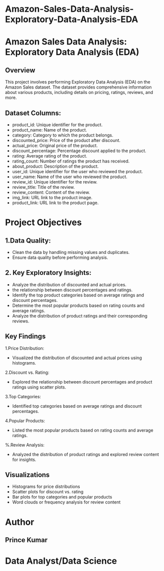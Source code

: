 # Amazon-Sales-Data-Analysis-Exploratory-Data-Analysis-EDA
# Amazon Sales Data Analysis: Exploratory Data Analysis (EDA)
## Overview
This project involves performing Exploratory Data Analysis (EDA) on the Amazon Sales dataset. The dataset provides comprehensive information about various products, including details on pricing, ratings, reviews, and more.

## Dataset Columns:

* product_id: Unique identifier for the product.
* product_name: Name of the product.
* category: Category to which the product belongs.
* discounted_price: Price of the product after discount.
* actual_price: Original price of the product.
* discount_percentage: Percentage discount applied to the product.
* rating: Average rating of the product.
* rating_count: Number of ratings the product has received.
* about_product: Description of the product.
* user_id: Unique identifier for the user who reviewed the product.
* user_name: Name of the user who reviewed the product.
* review_id: Unique identifier for the review.
* review_title: Title of the review.
* review_content: Content of the review.
* img_link: URL link to the product image.
* product_link: URL link to the product page.
  
# Project Objectives
## 1.Data Quality:
 * Clean the data by handling missing values and duplicates.
 * Ensure data quality before performing analysis.
## 2. Key Exploratory Insights:
* Analyze the distribution of discounted and actual prices.
* the relationship between discount percentages and ratings.
* Identify the top product categories based on average ratings and discount percentages.
* Determine the most popular products based on rating counts and average ratings.
* Analyze the distribution of product ratings and their corresponding reviews.
## Key Findings

1.Price Distribution:

* Visualized the distribution of discounted and actual prices using histograms.
  
2.Discount vs. Rating:

* Explored the relationship between discount percentages and product ratings using scatter plots.
  
3.Top Categories:

* Identified top categories based on average ratings and discount percentages.
  
4.Popular Products:

* Listed the most popular products based on rating counts and average ratings.
  
%.Review Analysis:

* Analyzed the distribution of product ratings and explored review content for insights.
  
## Visualizations
* Histograms for price distributions
* Scatter plots for discount vs. rating
* Bar plots for top categories and popular products
* Word clouds or frequency analysis for review content

# Author
## Prince Kumar
# Data Analyst/Data Science
